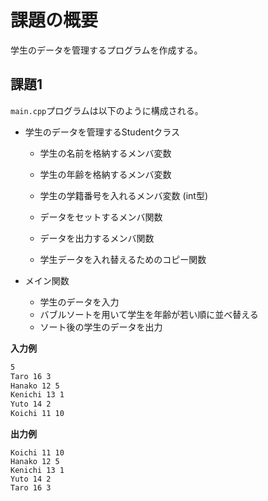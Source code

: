 # 課題の概要

学生のデータを管理するプログラムを作成する。

## 課題1

`main.cpp`プログラムは以下のように構成される。

- 学生のデータを管理するStudentクラス
  - 学生の名前を格納するメンバ変数
  - 学生の年齢を格納するメンバ変数
  - 学生の学籍番号を入れるメンバ変数 (int型)

  - データをセットするメンバ関数
  - データを出力するメンバ関数
  - 学生データを入れ替えるためのコピー関数
  

- メイン関数
  - 学生のデータを入力
  - バブルソートを用いて学生を年齢が若い順に並べ替える
  - ソート後の学生のデータを出力

**入力例**
```sh
5
Taro 16 3
Hanako 12 5
Kenichi 13 1
Yuto 14 2
Koichi 11 10
```
**出力例**
```
Koichi 11 10
Hanako 12 5
Kenichi 13 1
Yuto 14 2
Taro 16 3
```